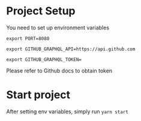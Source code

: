 # Project Setup

You need to set up environment variables

`export PORT=8080`

`export GITHUB_GRAPHQL_API=https://api.github.com`

`export GITHUB_GRAPHQL_TOKEN=`

Please refer to Github docs to obtain token 

# Start project

After setting env variables, simply run `yarn start`